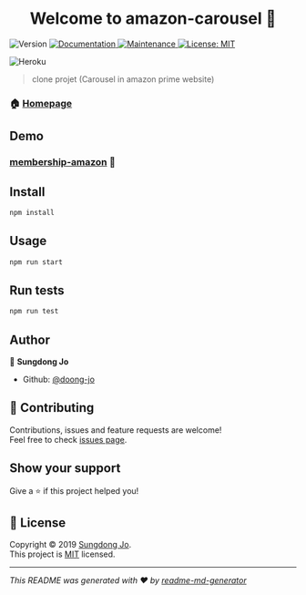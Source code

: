 <h1 align="center">Welcome to amazon-carousel 👋</h1>
<p>
  <img alt="Version" src="https://img.shields.io/badge/version-0.0.1-blue.svg?cacheSeconds=2592000" />
  <a href="https://github.com/doong-jo/membership-amazon#readme">
    <img alt="Documentation" src="https://img.shields.io/badge/documentation-yes-brightgreen.svg" target="_blank" />
  </a>
  <a href="https://github.com/doong-jo/membership-amazon/graphs/commit-activity">
    <img alt="Maintenance" src="https://img.shields.io/badge/Maintained%3F-yes-green.svg" target="_blank" />
  </a>
  <a href="https://github.com/doong-jo/membership-amazon/blob/master/LICENSE">
    <img alt="License: MIT" src="https://img.shields.io/badge/License-MIT-yellow.svg" target="_blank" />
  </a>
</p>

![Heroku](https://heroku-badge.herokuapp.com/?app=heroku-badge)

> clone projet (Carousel in amazon prime website)

### 🏠 [Homepage](https://github.com/doong-jo/membership-amazon#readme)

## Demo
### [membership-amazon](http://106.10.32.179) 👀

## Install

```sh
npm install
```

## Usage

```sh
npm run start
```

## Run tests

```sh
npm run test
```

## Author

👤 **Sungdong Jo**

* Github: [@doong-jo](https://github.com/doong-jo)

## 🤝 Contributing

Contributions, issues and feature requests are welcome!<br />Feel free to check [issues page](https://github.com/doong-jo/membership-amazon/issues).

## Show your support

Give a ⭐️ if this project helped you!

## 📝 License

Copyright © 2019 [Sungdong Jo](https://github.com/doong-jo).<br />
This project is [MIT](https://github.com/doong-jo/membership-amazon/blob/master/LICENSE) licensed.

***
_This README was generated with ❤️ by [readme-md-generator](https://github.com/kefranabg/readme-md-generator)_
